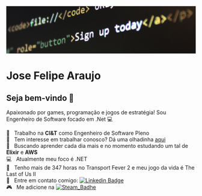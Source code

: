<img width="auto" src="https://github.com/jfelipearaujo/jfelipearaujo/blob/main/banner.jpg">

# Jose Felipe Araujo

## Seja bem-vindo 👋
Apaixonado por games, programação e jogos de estratégia!
Sou Engenheiro de Software focado em .Net :computer:

 :office:  &nbsp; Trabalho na **CI&T** como Engenheiro de Software Pleno
 <br/> :construction_worker: &nbsp; Tem interesse em trabalhar conosco? Dá uma olhadinha [aqui](https://ciandt.com/br/pt-br/carreiras/oportunidades)
 <br/> :purple_heart: &nbsp; Buscando aprender cada dia mais e no momento estudando um tal de <b>Elixir</b> e <b>AWS</b>
 <br/> :computer: &nbsp; Atualmente meu foco é .NET
 <br/> 💬  &nbsp; Tenho mais de 347 horas no Transport Fever 2 e meu jogo da vida é The Last of Us II
 <br/> :email: &nbsp; Entre em contato comigo: [![Linkedin Badge](https://img.shields.io/badge/Jose%20Felipe%20Araujo-blue?style=flat-square&logo=Linkedin&logoColor=white&link=https://www.linkedin.com/in/jsfelipearaujo/)](https://www.linkedin.com/in/jsfelipearaujo/)
 <br/> :video_game: &nbsp; Me adicione na [![Steam_Badhe](https://img.shields.io/badge/steam-jfelipearaujo-lightgrey)](https://steamcommunity.com/id/jsfelipearaujo/)
